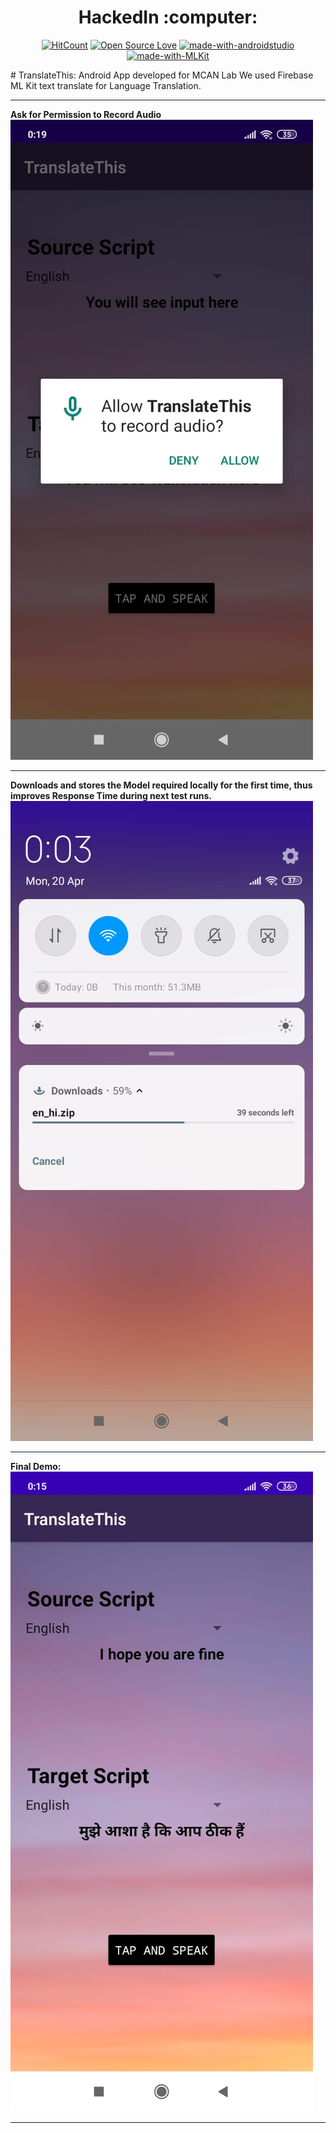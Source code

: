 <div align="center">	
	<h1>HackedIn :computer:</h1>

[![HitCount](http://hits.dwyl.io/darshanc99/TranslateThis.svg)](http://hits.dwyl.io/darshanc99/TranslateThis)
[![Open Source Love](https://badges.frapsoft.com/os/v1/open-source.png?v=103)](https://github.com/ellerbrock/open-source-badges/)
[![made-with-androidstudio](https://img.shields.io/badge/Made%20with-AndroidStudio-1f425f.svg)](https://developer.android.com/studio)
[![made-with-MLKit](https://img.shields.io/badge/Made%20with-MLKit-1f425f.svg)](https://firebase.google.com/docs/ml-kit/android/translate-text)

</div>
# TranslateThis: Android App developed for MCAN Lab
We used Firebase ML Kit text translate for Language Translation.
<hr>
<b>Ask for Permission to Record Audio</b>
<img src="screenshots/1.png" />
<hr>
<b>Downloads and stores the Model required locally for the first time, thus improves Response Time during next test runs.</b>
<img src="screenshots/2.png"/>
<hr>
<b>Final Demo:</b>
<img src="screenshots/3.png"/>
<hr>
